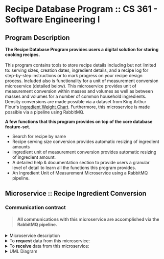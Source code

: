 # Recipe Database Program :: CS 361 - Software Engineering I

## Program Description

<p>
<strong>The Recipe Database Program provides users a digital solution for storing cooking recipes.</strong> <br/><br/>
This program contains tools to store recipe details including but not limited to: serving sizes, creation dates, ingredient 
details, and a recipe log for step-by-step instructions or to mark progress on your recipe design process. Included also
is functionality for a unit of measurement conversion microservice (detailed below). This microservice provides unit of 
measurement conversion within masses and volumes as well as between masses and volumes for a number of common household 
ingredients. Density conversions are made possible via a dataset from King Arthur Flour's 
<a href="https://www.kingarthurbaking.com/learn/ingredient-weight-chart">Ingredient Weight Chart</a>. Furthermore, 
this microservice is made possible via a pipeline using RabbitMQ.
</p>
<p><strong>A few functions that this program provides on top of the core database feature-set.</strong></p>

- Search for recipe by name
- Recipe serving size conversion provides automatic resizing of ingredient amounts
- Ingredient unit of measurement conversion provides automatic resizing of ingredient amount.
- A detailed help & documentation section to provide users a granular level of detail to learn all the functions this 
program provides.
- An Ingredient Unit of Measurement Microservice using a RabbitMQ pipeline.

## Microservice :: Recipe Ingredient Conversion

### Communication contract

> #### All communications with this microservice are accomplished via the RabbitMQ pipeline.

<details><summary>Microservice description
</summary>
<p></br>
	The <strong>Recipe Ingredient Conversion</strong> microservice is intended to provide users with the ability to convert 
	recipe ingredients from one unit of measurement to another. Users will be able to convert masses and volumes within and
	between the metric and imperial unit system. 

	In order to use this microservice you will need to be able to communicate with it via a RabbitMQ pipeline. You can find
	details on how to request and receive data below. You can also view how data can be sent and received from this 
	micoservice via the UML diagram at the bottom of the README.

</p>
</details>
<details><summary>To <strong>request</strong> data from this microservice:
</summary>
<p>

1. Establish a RabbitMQ pipeline
2. Then declare a queue named 'conversion request'
3. Send your formatted JSON recipe list into this queue

Example call (python3):

```
# Establish RabbitMQ pipeline
connection = pika.BlockingConnection(
    pika.ConnectionParameters('localhost'))
channel = connection.channel()

# Declare the queue (conversion request)
channel.queue_declare(queue='conversion request')

# Send your formatted JSON recipe list into the queue w/routing_key == queue
channel.basic_publish(exchange='',
                      routing_key='conversion request',
                      body=data_input
                      )
```

All JSON data sent into the queue must be formatted as follows:

```
{"Recipe name": [
    {"ingredient": "string", "quantity": "number", "measure": "string", "desired": "string"}
]}
```

Example:

```
{"Spaghetti": [
    {"ingredient": "all-purpose flour", "quantity": "120", "measure": "g", "desired": "oz"},
    {"ingredient": "table salt", "quantity": "12", "measure": "g", "desired": "oz"},
    {"ingredient": "large egg", "quantity": "2", "measure": "g", "desired": "mg"}
]}
```

Ingredient names must belong to this list:

```
ingredients = ['all-purpose flour', 'baking powder', 'baking soda', 'bread flour', 'brown sugar', 'butter', 'carrots', 'celery', 'feta cheese', 'cheddar cheese', 'cherries', 'chocolate chips', 'cocoa', 'coconut', 'corn syrup', 'cranberries', 'cream', 'cream cheese', 'creme fraiche', 'dates', 'dried milk', 'potato flakes', 'large egg', 'figs', 'flax meal', 'minced garlic', 'peeled garlic', 'ghee', 'gluten-free all-purpose flour', 'granola', 'hazelnuts', 'honey', 'jam', 'preserves', 'lard', 'leeks', 'lemon juice', 'macadamia nuts', 'maple syrup', 'marshmallow spread', 'mini marshmallows', 'marzipan', 'masa harina', 'mascarpone cheese', 'mayonnaise', 'evaporated milk', 'milk', 'molasses', 'mushrooms', 'oat flour', 'old fashioned oats', 'olive oil', 'olives', 'onions', 'paleo baking flour', 'palm shortening', 'pastry flour', 'peaches', 'peanut butter', 'peanuts', 'pears', 'pecans', 'pine nuts', 'pineapple', 'pistachio nuts', 'pizza sauce', 'poppy seeds', 'quinoa', 'raisins', 'raspberries', 'rhubarb', 'rice', 'table salt', 'semolina flour', 'sesame seeds', 'sour cream', 'sourdough starter', 'steel cut oats', 'strawberries', 'white sugar', 'sweetened condensed milk', 'tahini', 'tapioca flour', 'tomato paste', 'turbinado sugar', 'vanilla extract', 'vegetable oil', 'vegetable shortening', 'walnuts', 'water', 'instant yeast', 'yogurt', 'zucchini']
```

Units of measurement must belong to one of these three lists:

> **Note**: all units are abbreviated per convention

```
metric_masses = ["mg", "g", "kg"]
metric_volumes = ["ml", "l", "kl"]
imperial_masses = ["oz", "lb"]
imperial_volumes = ["tsp", "tbsp", "fl oz", "c", "pt", "qt", "gal"]
```

</p>
</details>

<details><summary>To <strong>receive</strong> data from this microservice:
</summary>
<p>

1. Establish a RabbitMQ pipeline
2. Then declare a queue named 'conversion delivery'
3. Set up a basic consume on queue='conversion delivery'
4. Create a callback function to receive and decode your converted data

Example call (python3):

```
def main():
    # Establish RabbitMQ pipeline
    connection = pika.BlockingConnection(
        pika.ConnectionParameters('localhost'))
    channel = connection.channel()

    # Declare the queue (conversion delivery)
    channel.queue_declare(queue='conversion delivery')

    # Callback function handles how you want to receive the data
    def callback(ch, method, properties, body):
        body = body.decode('utf-8')
        print(" [x] Received %r" % body)

    # Look for data within queue='conversion delivery'
    channel.basic_consume(queue='conversion delivery',
                          auto_ack=True,
                          on_message_callback=callback)

    # provide user feedback on program execution
    print(' [*] Waiting for messages. To exit press CTRL+C')

    # consume data from queue='conversion delivery' until user quits program
    channel.start_consuming()


# run the basic_consume() on queue='conversion delivery' until the user exits the program
if __name__ == '__main__':
    try:
        main()
    except KeyboardInterrupt:
        print('Interrupted')
        try:
            sys.exit(0)
        except SystemExit:
            os._exit(0)
```

All JSON data received from the delivery queue will be formatted as follows:

> **Note**: amounts will be rounded to six decimal places when possible

```
{'converted recipe name': [ {'ingredient': 'string', 'quantity': 'number', 'measure': 'string'} ]}
```

Example:

```
{'Spaghetti': [    
	{'ingredient': 'all-purpose flour', 'quantity': '4.232804', 'measure': 'oz'}, 
	{'ingredient': 'table salt', 'quantity': '0.42328', 'measure': 'oz'}, 
	{'ingredient': 'large egg', 'quantity': '2000.0', 'measure': 'mg'}
]}
```

</p>
</details>

<details><summary>UML Diagram
</summary></br>

![Ingredient conversion microservice UML](https://user-images.githubusercontent.com/91280849/180588469-0de16d88-2d70-4e2e-afa6-d445f4dbca14.png)

</details>
